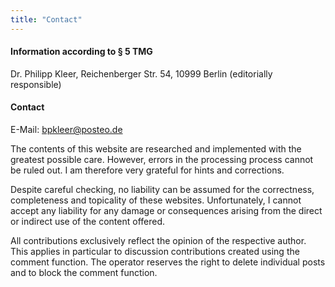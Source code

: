 ```yaml
---
title: "Contact"
---
```


#### Information according to § 5 TMG

Dr. Philipp Kleer, Reichenberger Str. 54, 10999 Berlin
(editorially responsible)

#### Contact

E-Mail: bpkleer@posteo.de

The contents of this website are researched and implemented with the greatest possible care. However, errors in the processing process cannot be ruled out. I am therefore very grateful for hints and corrections.

Despite careful checking, no liability can be assumed for the correctness, completeness and topicality of these websites. Unfortunately, I cannot accept any liability for any damage or consequences arising from the direct or indirect use of the content offered.

All contributions exclusively reflect the opinion of the respective author. This applies in particular to discussion contributions created using the comment function. The operator reserves the right to delete individual posts and to block the comment function.